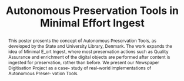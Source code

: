 ---
abstract: This poster presents the concept of Autonomous Preservation Tools, as developed
  by the State and University Library, Denmark. The work expands the idea of Minimal
  E_ort Ingest, where most preservation actions such as Quality Assurance and enrichment
  of the digital objects are performed after content is ingested for preservation,
  rather than before. We present our Newspaper Digitisation Project as a case- study
  of real-world implementations of Autonomous Preser- vation Tools.
creators:
- Askov Blekinge, Asger
- Ravn Andersen, Thorbjørn
- Ammitzbøll Jurik, Bolette
date: null
document_url: https://services.phaidra.univie.ac.at/api/object/o:502846/download
grand_parent: iPRES
institutions: []
keywords: []
landing_page_url: https://phaidra.univie.ac.at/o:502846
language: eng
layout: publication
license: CC BY-NC-SA 3.0 AT
notes_url: null
parent: iPRES 2016
publication_type: poster
size: 94335
slides_url: null
source_name: iPRES
title: Autonomous Preservation Tools in Minimal Effort Ingest
year: 2016
---